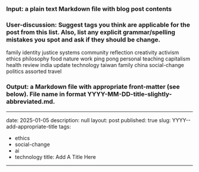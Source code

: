 ### Input: a plain text Markdown file with blog post contents
### User-discussion: Suggest tags you think are applicable for the post from this list. Also, list any explicit grammar/spelling mistakes you spot and ask if they should be change. 
family
identity
justice
systems
community
reflection
creativity
activism
ethics
philosophy
food
nature
work
ping pong
personal
teaching
capitalism
health
review
india
update
technology
taiwan
family
china
social-change
politics
assorted
travel
### Output: a Markdown file with appropriate front-matter (see below). File name in format YYYY-MM-DD-title-slightly-abbreviated.md.

 ---
 date: 2025-01-05
 description: null
 layout: post
 published: true
 slug: YYYY--add-appropriate-title
 tags:
 - ethics
 - social-change
 - ai
 - technology
 title: Add A Title Here
 ---

